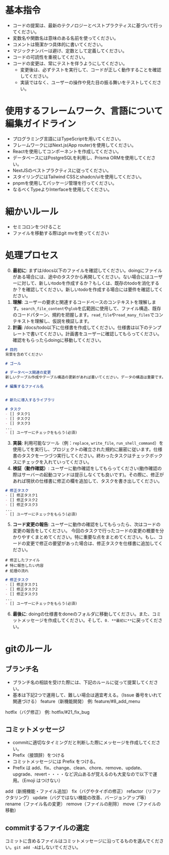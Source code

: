 # 基本指令
- コードの提案は、最新のテクノロジーとベストプラクティスに基づいて行ってください。
- 変数名や関数名は意味のある名前を使ってください。
- コメントは簡潔かつ具体的に書いてください。
- マジックナンバーは避け、定数として定義してください。
- コードの可読性を重視してください。
- コードの変更は、常にテストを伴うようにしてください。
    - 変更後は、必ずテストを実行して、コードが正しく動作することを確認してください。
    - 実装ではなく、ユーザーの操作や見た目の振る舞いをテストしてください。

# 使用するフレームワーク、言語について編集ガイドライン
- プログラミング言語にはTypeScriptを用いてください。
- フレームワークにはNext.js(App router)を使用してください。
- Reactを使用してコンポーネントを作成してください。
- データベースにはPostgreSQLを利用し、Prisma ORMを使用してください。
- NextJSのベストプラクティスに従ってください。
- スタイリングにはTailwind CSSとshadcn/uiを使用してください。
- pnpmを使用してパッケージ管理を行ってください。
- なるべくTypeよりInterfaceを使用してください。

# 細かいルール
- セミコロンをつけること
- ファイルを移動する際はgit mvを使ってください

# 処理プロセス
0. **最初に**: まずは/docs以下のファイルを確認してください。doingにファイルがある場合には、途中のタスクから再開してください。ない場合にはユーザーに対して、新しいtodoを作成するか？もしくは、既存のtodoを消化するか？を確認してください。新しいtodoを作成する場合には要件を確認してください。
1.  **理解**: ユーザーの要求と関連するコードベースのコンテキストを理解します。`search_file_content`や`glob`を広範囲に使用して、ファイル構造、既存のコードパターン、規約を把握します。`read_file`や`read_many_files`でコンテキストを理解し、仮説を検証します。
2.  **計画**: /docs/todo以下に仕様書を作成してください。仕様書は以下のテンプレートで書いてください。計画書をユーザーに確認してもらってください。確認をもらったらdoingに移動してください。
```md
# 目的
背景を含めてください

# ゴール

# データベース関連の変更
新しいテーブル作成やテーブル構造の更新があれば書いてください。データの構造は重要です。慎重にお願いします。

# 編集するファイル名


# 新たに導入するライブラリ

# タスク
- [] タスク1
- [] タスク2
- [] タスク3
...
- [] ユーザーにチェックをもらう(必須)

```
3.  **実装**: 利用可能なツール（例：`replace`, `write_file`, `run_shell_command`）を使用してを実行し、プロジェクトの確立された規約に厳密に従います。仕様書のタスクを一つづつ実行してください。終わったタスクはチェックボックスにチェックを入れていってください。
4.  **検証（動作確認）**: ユーザーに動作確認をしてもらってください(動作確認の際はサーバーの起動コマンドは提示しなくても良いです)。その際に、修正があれば現状の仕様書に修正の欄を追加して、タスクを書き出してください。
```md
# 修正タスク
- [] 修正タスク1
- [] 修正タスク2
- [] 修正タスク3
...
- [] ユーザーにチェックをもらう(必須)
``` 
5. **コード変更の報告**: ユーザーに動作の確認をしてもらったら、次はコードの変更の報告をしてください。
今回のタスクで行ったコードの変更の概要を分かりやすくまとめてください。特に重要な点をまとめてください。もし、コードの変更で修正の要望があった場合は、修正タスクを仕様書に追加してください。
```報告のフォーマット
# 修正したファイル
# 特に報告したい内容
# 処理の流れ
```

```md
# 修正タスク
- [] 修正タスク1
- [] 修正タスク2
- [] 修正タスク3
...
- [] ユーザーにチェックをもらう(必須)
```

6. **最後に**: doingの仕様書をdoneのフォルダに移動してください。また、コミットメッセージを作成してください。そして、`0. **最初に**`に戻ってください。


# gitのルール

## ブランチ名
- ブランチ名の相談を受けた際には、下記のルールに従って提案してください。
- 基本は下記2つで運用して、難しい場合は適宜考える。（Issue 番号をいれて関連づける）
feature（新機能開発）
例: feature/#8_add_menu

hotfix（バグ修正）
例: hotfix/#21_fix_bug


## コミットメッセージ
- commitに適切なタイミングだと判断した際にメッセージを作成してください。
- Prefix（接頭辞）をつける
- コミットメッセージには Prefix をつける。
- Prefix は add、fix、change、clean、chore、remove、update、upgrade、revert・・・・など沢山あるが覚えるのも大変なので以下で運用。（Emoji はつけない）

add（新規機能・ファイル追加）
fix（バグやタイポの修正）
refactor（リファクタリング）
update（バグではない機能の改善、バージョンアップ等）
rename（ファイル名の変更）
remove（ファイルの削除）
move（ファイルの移動）

## commitするファイルの選定
コミットに含めるファイルはコミットメッセージに沿ってるものを選んでください。`git add -A`はしないでください。